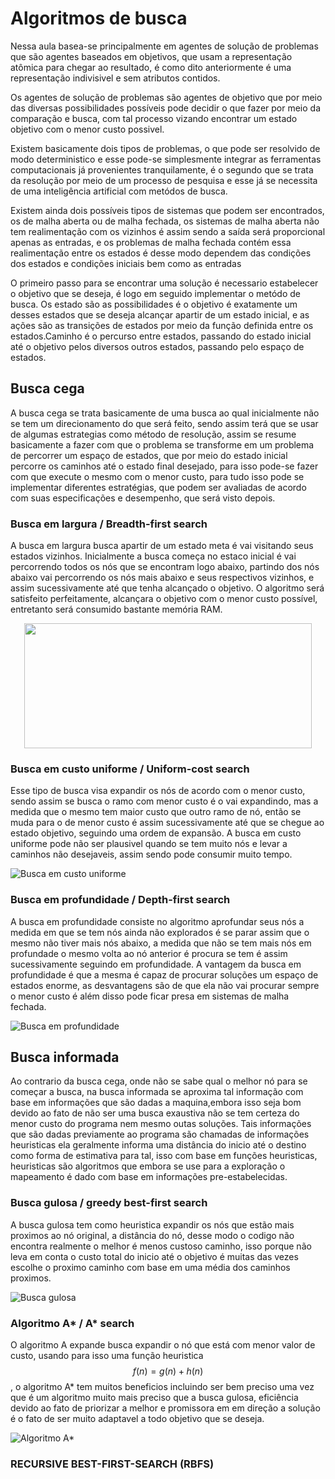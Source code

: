 # Algoritmos de busca

Nessa aula basea-se principalmente em agentes de solução de problemas que são agentes baseados em objetivos, que usam a representação atômica para chegar ao resultado, é como dito anteriormente é uma representação indivisivel e sem atributos contidos.

Os agentes de solução de problemas são agentes de objetivo que por meio das diversas possibilidades possíveis pode decidir o que fazer por meio da comparação e busca, com tal processo vizando encontrar um estado objetivo com o menor custo possivel.

Existem basicamente dois tipos de problemas, o que pode ser resolvido de modo deterministico e esse pode-se simplesmente integrar as ferramentas computacionais já provenientes tranquilamente, é o segundo que se trata da resolução por meio de um processo de pesquisa e esse já se necessita de uma inteligência artificial com metódos de busca.

Existem ainda dois possíveis tipos de sistemas que podem ser encontrados, os de malha aberta ou de malha fechada, os sistemas de malha aberta não tem realimentação com os vizinhos é assim sendo a saída será proporcional apenas as entradas, e os problemas de malha fechada contém essa realimentação entre os estados é desse modo dependem das condições dos estados e condições iniciais bem como as entradas

O primeiro passo para se encontrar uma solução é necessario estabelecer o objetivo que se deseja, é logo em seguido implementar o metódo de busca. Os estado são as possibilidades é o objetivo é exatamente um desses estados que se deseja alcançar apartir de um estado inicial, e as ações são as transições de estados por meio da função definida entre os estados.Caminho é o percurso entre estados, passando do estado inicial até o objetivo pelos diversos outros estados, passando pelo espaço de estados.

## Busca cega

A busca cega se trata basicamente de uma busca ao qual inicialmente não se tem um direcionamento do que será feito, sendo assim terá que se usar de algumas estrategias como método de resolução, assim se resume basicamente a fazer com que o problema  se transforme em um problema de percorrer um espaço de estados, que por meio do estado inicial percorre os caminhos até o estado final desejado, para isso pode-se fazer com que execute o mesmo com o menor custo, para tudo isso pode se implementar diferentes estratégias, que podem ser avaliadas de acordo com suas especificações e desempenho, que será visto depois.

### Busca em largura /  Breadth-first search

A busca em largura busca apartir de um estado meta é vai visitando seus estados vizinhos. Inicialmente a busca começa no estaco inicial é vai percorrendo todos os nós que se encontram logo abaixo, partindo dos nós abaixo vai percorrendo os nós mais abaixo e seus respectivos vizinhos, e assim sucessivamente até que tenha alcançado o objetivo. O algoritmo será satisfeito perfeitamente, alcançara o objetivo com o menor custo possível, entretanto será consumido bastante memória RAM.

<p align="center">
  <img width="460" height="200" src="https://raw.githubusercontent.com/mrsherbert/Intelig-ncia-Artificial/main/Aulas/Algoritmo%20de%20busca/BLA.jpg">
</p>

### Busca em custo uniforme / Uniform-cost search

Esse tipo de busca visa expandir os nós de acordo com o menor custo, sendo assim se busca o ramo com menor custo é o vai expandindo, mas a medida que o mesmo tem maior custo que outro ramo de nó, então se muda para o de menor custo é assim sucessivamente até que se chegue ao estado objetivo, seguindo uma ordem de expansão. A busca em custo uniforme pode não ser plausivel quando se tem muito nós e levar a caminhos não desejaveis, assim sendo pode consumir muito tempo.

![Busca em custo uniforme](BCU.jpg)

### Busca em profundidade /  Depth-first search

A busca em profundidade consiste no algoritmo aprofundar seus nós a medida em que se tem nós ainda não explorados é se parar assim que o mesmo não tiver mais nós abaixo, a medida que não se tem mais nós em profundade o mesmo volta ao nó anterior é procura se tem é assim sucessivamente seguindo em profundidade. A vantagem da  busca em profundidade é que a mesma é capaz de procurar soluções um espaço de estados enorme, as desvantagens são de que ela não vai procurar sempre o menor custo é além disso pode ficar presa em sistemas de malha fechada.

![Busca em profundidade](BPR.jpg)

## Busca informada

Ao contrario da busca cega, onde não se sabe qual o melhor nó para se começar a busca, na busca informada se aproxima tal informação com base em informações que são dadas a maquina,embora isso seja bom devido ao fato de não ser uma busca exaustiva não se tem certeza do menor custo do programa nem mesmo outas soluções. Tais informações que são dadas previamente ao programa são chamadas de informações heuristicas ela geralmente informa uma distância do inicio até o destino como forma de estimativa para tal, isso com base em funções heuristicas, heuristicas são algoritmos que embora se use para a exploração o mapeamento é dado com base em informações pre-estabelecidas.

### Busca gulosa / greedy best-first search

A busca gulosa tem como heuristica expandir os nós que estão mais proximos ao nó original, a distância do nó, desse modo o codigo não encontra realmente o melhor é menos custoso caminho, isso porque não leva em conta o custo total do inicio até o objetivo é muitas das vezes escolhe o proximo caminho com base em uma média dos caminhos proximos.

![Busca gulosa](BGU.jpg)

### Algoritmo A* / A* search

O algoritmo A expande busca expandir o nó que está com menor valor de custo, usando para isso uma função heuristica $$ f(n)=g(n)+h(n) $$ , o algoritmo A* tem muitos beneficios incluindo ser bem preciso uma vez que é um algoritmo muito mais preciso que a busca gulosa, eficiência devido ao fato de priorizar a melhor e promissora em em direção a solução é o fato de ser muito adaptavel a todo objetivo que se deseja.

![Algoritmo A*](APS.jpg)

### RECURSIVE BEST-FIRST-SEARCH (RBFS)

